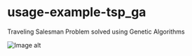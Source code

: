 # usage-example-tsp_ga
Traveling Salesman Problem solved using Genetic Algorithms 

![Image alt](https://github.com/Alexcei/usage-example-tsp_ga/images/sine_wave.gif)
